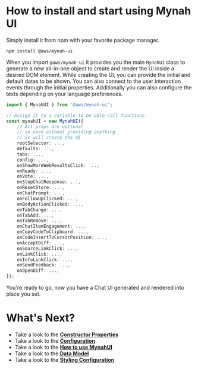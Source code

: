 # How to install and start using Mynah UI
Simply install it from npm with your favorite package manager.
```console
npm install @aws/mynah-ui
```

When you import `@aws/mynah-ui` it provides you the main `MynahUI` class to generate a new all-in-one object to create and render the UI inside a desired DOM element. While creating the UI, you can provide the initial and default datas to be shown. You can also connect to the user interaction events through the initial properties. Additionally you can also configure the texts depending on your language preferences.

``` typescript
import { MynahUI } from '@aws/mynah-ui';

// Assign it to a variable to be able call functions.
const mynahUI = new MynahUI({
    // All props are optional
    // so even without providing anything
    // it will create the UI
    rootSelector: ...,
    defaults: ...,
    tabs: ...,
    config: ...,
    onShowMoreWebResultsClick: ...,
    onReady: ...,
    onVote: ...,
    onStopChatResponse: ...,
    onResetStore: ...,
    onChatPrompt: ...,
    onFollowUpClicked: ...,
    onBodyActionClicked: ...,
    onTabChange: ...,
    onTabAdd: ...,
    onTabRemove: ...,
    onChatItemEngagement: ...,
    onCopyCodeToClipboard: ...,
    onCodeInsertToCursorPosition: ...,
    onAcceptDiff: ...,
    onSourceLinkClick: ...,
    onLinkClick: ...,
    onInfoLinkClick: ...,
    onSendFeedback: ...,
    onOpenDiff: ...,
});
```

You're ready to go, now you have a Chat UI generated and rendered into place you set.

# What's Next?
- Take a look to the **[Constructor Properties](./PROPERTIES.md)**
- Take a look to the **[Configuration](./CONFIG.md)**
- Take a look to the **[How to use MynahUI](./USAGE.md)**
- Take a look to the **[Data Model](./DATAMODEL.md)**
- Take a look to the **[Styling Configuration](./STYLING.md)**
